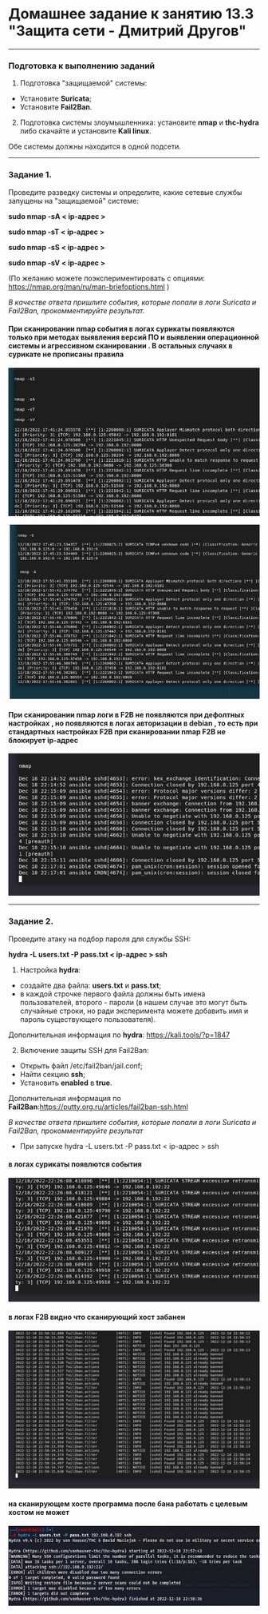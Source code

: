 # Домашнее задание к занятию 13.3 "Защита сети - Дмитрий Другов"


------

### Подготовка к выполнению заданий

1. Подготовка "защищаемой" системы:

- Установите **Suricata**;
- Установите **Fail2Ban**.

2. Подготовка системы злоумышленника: установите **nmap** и **thc-hydra** либо скачайте и установите **Kali linux**.

Обе системы должны находится в одной подсети.

------

### Задание 1.

Проведите разведку системы и определите, какие сетевые службы запущены на "защищаемой" системе:

**sudo nmap -sA < ip-адрес >**

**sudo nmap -sT < ip-адрес >**

**sudo nmap -sS < ip-адрес >**

**sudo nmap -sV < ip-адрес >**

(По желанию можете поэкспериментировать с опциями: https://nmap.org/man/ru/man-briefoptions.html )


*В качестве ответа пришлите события, которые попали в логи Suricata и Fail2Ban, прокомментируйте результат.*

####  При сканировании nmap  события в логах сурикаты появляются только при методах выявления версий ПО и выявлении операционной системы и агрессивном сканировании . В остальных случаях в сурикате не прописаны правила 

![1](https://github.com/drugovdv/netology_homeworks/blob/main/screenshot/sur1.jpg)

![2](https://github.com/drugovdv/netology_homeworks/blob/main/screenshot/sur2.jpg)

####  При сканировании nmap логи в F2B не появляются при дефолтных настройках , но появляются в логах авторизации в debian , то есть при стандартных настройках F2B при сканировании nmap F2B не блокирует ip-адрес

![3](https://github.com/drugovdv/netology_homeworks/blob/main/screenshot/fail_nmap.jpg)


------

### Задание 2.

Проведите атаку на подбор пароля для службы SSH:

**hydra -L users.txt -P pass.txt < ip-адрес > ssh**

1. Настройка **hydra**: 
 
 - создайте два файла: **users.txt** и **pass.txt**;
 - в каждой строчке первого файла должны быть имена пользователей, второго - пароли (в нашем случае это могут быть случайные строки, но ради эксперимента можете добавить имя и пароль существующего пользователя).

Дополнительная информация по **hydra**: https://kali.tools/?p=1847

2. Включение защиты SSH для Fail2Ban:

-  Открыть файл /etc/fail2ban/jail.conf;
-  Найти секцию **ssh**;
-  Установить **enabled**  в **true**.

Дополнительная информация по **Fail2Ban**:https://putty.org.ru/articles/fail2ban-ssh.html



*В качестве ответа пришлите события, которые попали в логи Suricata и Fail2Ban, прокомментируйте результат*

- При запуске hydra -L users.txt -P pass.txt < ip-адрес > ssh

####     в логах сурикаты появлются события
 
![4](https://github.com/drugovdv/netology_homeworks/blob/main/screenshot/hydra_sur.jpg)


####    в логах F2B видно что сканирующий хост забанен 

![5](https://github.com/drugovdv/netology_homeworks/blob/main/screenshot/hydra_ssh_log_f2b.jpg)

####    на сканирующем хосте программа после бана работать с целевым хостом  не может  

![6](https://github.com/drugovdv/netology_homeworks/blob/main/screenshot/hydra_ssh1.jpg)

